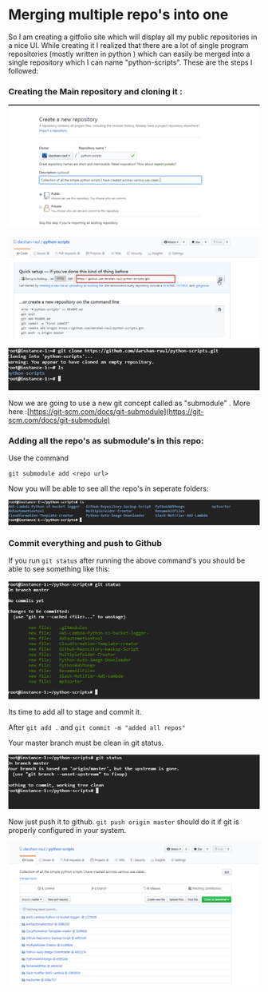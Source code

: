 # Merging multiple repo's into one

So I am creating a gitfolio site which will display all my public repositories in a nice UI. While creating it I realized that there are a lot of single program repositories (mostly written in python ) which can easily be merged into a single repository which I can name "python-scripts". These are the steps I followed:

### Creating the Main repository and cloning it :

![Created a  new repo in github where all the repo's will be stored](<../../../.gitbook/assets/image (80).png>)

![Copy this URL ](<../../../.gitbook/assets/image (206).png>)

![clone the repo in your machine](<../../../.gitbook/assets/image (85).png>)

Now we are going to use a new git concept called as "submodule" . More here :[https://git-scm.com/docs/git-submodule](https://git-scm.com/docs/git-submodule)

### Adding all the repo's as submodule's in this repo:

Use the command

```
git submodule add <repo url>
```

Now you will be able to see all the repo's in seperate folders:

![All the repos as folders in this main repo](<../../../.gitbook/assets/image (221).png>)

### Commit everything and push to Github

If you run `git status` after running the above command's you should be able to see something like this:

![](<../../../.gitbook/assets/image (129).png>)

&#x20;Its time to add all to stage and commit it.

After `git add .` and `git commit -m "added all repos"`

Your master branch must be clean in git status.

![](<../../../.gitbook/assets/image (178).png>)

Now just push it to github. `git push origin master` should do it if git is properly configured in your system.

![All the repo's will be in a single repo. ](<../../../.gitbook/assets/image (168).png>)



